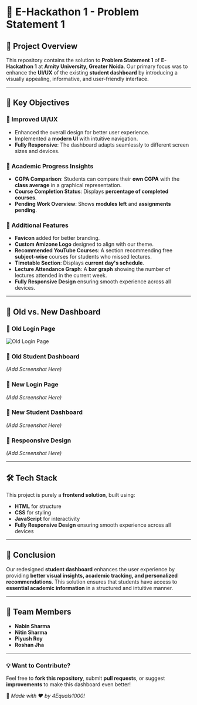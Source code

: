 # 📌 E-Hackathon 1 - Problem Statement 1

## 🚀 Project Overview
This repository contains the solution to **Problem Statement 1** of **E-Hackathon 1** at **Amity University, Greater Noida**. Our primary focus was to enhance the **UI/UX** of the existing **student dashboard** by introducing a visually appealing, informative, and user-friendly interface.

---

## 🎯 Key Objectives
### 🔹 Improved UI/UX
- Enhanced the overall design for better user experience.
- Implemented a **modern UI** with intuitive navigation.
- **Fully Responsive**: The dashboard adapts seamlessly to different screen sizes and devices.

### 🔹 Academic Progress Insights
- **CGPA Comparison**: Students can compare their **own CGPA** with the **class average** in a graphical representation.
- **Course Completion Status**: Displays **percentage of completed courses**.
- **Pending Work Overview**: Shows **modules left** and **assignments pending**.

### 🔹 Additional Features
- **Favicon** added for better branding.
- **Custom Amizone Logo** designed to align with our theme.
- **Recommended YouTube Courses**: A section recommending free **subject-wise** courses for students who missed lectures.
- **Timetable Section**: Displays **current day's schedule**.
- **Lecture Attendance Graph**: A **bar graph** showing the number of lectures attended in the current week.
- **Fully Responsive Design** ensuring smooth experience across all devices.

---

## 🔄 Old vs. New Dashboard

### 📌 **Old Login Page**
![Old Login Page](assets)

### 📌 **Old Student Dashboard**
*(Add Screenshot Here)*

### 🌟 **New Login Page**
*(Add Screenshot Here)*

### 🌟 **New Student Dashboard**
*(Add Screenshot Here)*

### 🌟 **Respoonsive Design**
*(Add Screenshot Here)*

---

## 🛠️ Tech Stack
This project is purely a **frontend solution**, built using:
- **HTML** for structure
- **CSS** for styling
- **JavaScript** for interactivity
- **Fully Responsive Design** ensuring smooth experience across all devices

---

## 📜 Conclusion
Our redesigned **student dashboard** enhances the user experience by providing **better visual insights, academic tracking, and personalized recommendations**. This solution ensures that students have access to **essential academic information** in a structured and intuitive manner.

---

## 👥 Team Members
- **Nabin Sharma**
- **Nitin Sharma**
- **Piyush Roy**
- **Roshan Jha**

---

### 💡 Want to Contribute?
Feel free to **fork this repository**, submit **pull requests**, or suggest **improvements** to make this dashboard even better!

📌 *Made with ❤️ by 4Equals1000!*
